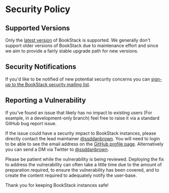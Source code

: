 # Security Policy

## Supported Versions

Only the [latest version](https://github.com/BookStackApp/BookStack/releases) of BookStack is supported.
We generally don't support older versions of BookStack due to maintenance effort and
since we aim to provide a fairly stable upgrade path for new versions.

## Security Notifications

If you'd like to be notified of new potential security concerns you can [sign-up to the BookStack security mailing list](https://updates.bookstackapp.com/signup/bookstack-security-updates).

## Reporting a Vulnerability

If you've found an issue that likely has no impact to existing users (For example, in a development-only branch)
feel free to raise it via a standard GitHub bug report issue.

If the issue could have a security impact to BookStack instances, 
please directly contact the lead maintainer [@ssddanbrown](https://github.com/ssddanbrown). 
You will need to login to be able to see the email address on the [GitHub profile page](https://github.com/ssddanbrown).
Alternatively you can send a DM via Twitter to [@ssddanbrown](https://twitter.com/ssddanbrown).

Please be patient while the vulnerability is being reviewed. Deploying the fix to address the vulnerability
can often take a little time due to the amount of preparation required, to ensure the vulnerability has
been covered, and to create the content required to adequately notify the user-base.

Thank you for keeping BookStack instances safe!
